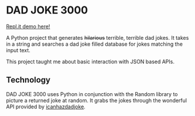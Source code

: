 
# DAD JOKE 3000

[Repl.it demo here!](https://dad-joke-3000.chrispinkney.repl.run)

A Python project that generates ~~hilarious~~ terrible, terrible dad jokes. It takes in a string and searches a dad joke filled database for jokes matching the input text.

This project taught me about basic interaction with JSON based APIs.

## Technology
DAD JOKE 3000 uses Python in conjunction with the Random library to picture a returned joke at random. It grabs the jokes through the wonderful API provided by [icanhazdadjoke](https://icanhazdadjoke.com/api).
